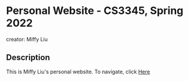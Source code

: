 # Personal Website - CS3345, Spring 2022
creator: Miffy Liu

## Description
This is Miffy Liu's personal website.
To navigate, click [Here](https://19miffyliu.github.io/)